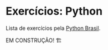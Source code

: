 # Exercícios: Python
Lista de exercícios pela [Python Brasil](https://wiki.python.org.br/ListaDeExercicios).

EM CONSTRUÇÃO! 🏗️
